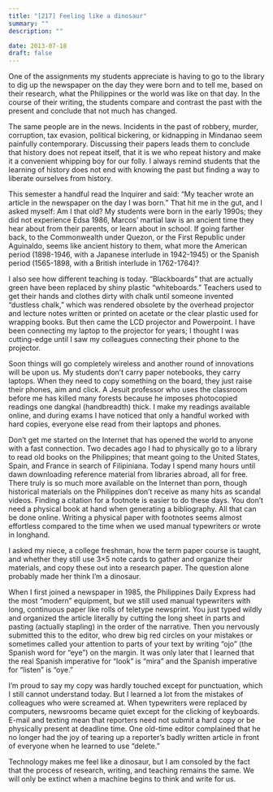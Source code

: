 ```yaml
---
title: "[217] Feeling like a dinosaur"
summary: ""
description: ""

date: 2013-07-18
draft: false
---
```


One of the assignments my students appreciate is having to go to the library to dig up the newspaper on the day they were born and to tell me, based on their research, what the Philippines or the world was like on that day. In the course of their writing, the students compare and contrast the past with the present and conclude that not much has changed.

The same people are in the news. Incidents in the past of robbery, murder, corruption, tax evasion, political bickering, or kidnapping in Mindanao seem painfully contemporary. Discussing their papers leads them to conclude that history does not repeat itself, that it is we who repeat history and make it a convenient whipping boy for our folly. I always remind students that the learning of history does not end with knowing the past but finding a way to liberate ourselves from history.

This semester a handful read the Inquirer and said: “My teacher wrote an article in the newspaper on the day I was born.” That hit me in the gut, and I asked myself: Am I that old? My students were born in the early 1990s; they did not experience Edsa 1986, Marcos’ martial law is an ancient time they hear about from their parents, or learn about in school. If going farther back, to the Commonwealth under Quezon, or the First Republic under Aguinaldo, seems like ancient history to them, what more the American period (1898-1946, with a Japanese interlude in 1942-1945) or the Spanish period (1565-1898, with a British interlude in 1762-1764)?

I also see how different teaching is today. “Blackboards” that are actually green have been replaced by shiny plastic “whiteboards.” Teachers used to get their hands and clothes dirty with chalk until someone invented “dustless chalk,” which was rendered obsolete by the overhead projector and lecture notes written or printed on acetate or the clear plastic used for wrapping books. But then came the LCD projector and Powerpoint. I have been connecting my laptop to the projector for years; I thought I was cutting-edge until I saw my colleagues connecting their phone to the projector.

Soon things will go completely wireless and another round of innovations will be upon us. My students don’t carry paper notebooks, they carry laptops. When they need to copy something on the board, they just raise their phones, aim and click. A Jesuit professor who uses the classroom before me has killed many forests because he imposes photocopied readings one  dangkal  (handbreadth) thick. I make my readings available online, and during exams I have noticed that only a handful worked with hard copies, everyone else read from their laptops and phones.

Don’t get me started on the Internet that has opened the world to anyone with a fast connection. Two decades ago I had to physically go to a library to read old books on the Philippines; that meant going to the United States, Spain, and France in search of Filipiniana. Today I spend many hours until dawn downloading reference material from libraries abroad, all for free. There truly is so much more available on the Internet than porn, though historical materials on the Philippines don’t receive as many hits as scandal videos. Finding a citation for a footnote is easier to do these days. You don’t need a physical book at hand when generating a bibliography. All that can be done online. Writing a physical paper with footnotes seems almost effortless compared to the time when we used manual typewriters or wrote in longhand.

I asked my niece, a college freshman, how the term paper course is taught, and whether they still use 3×5 note cards to gather and organize their materials, and copy these out into a research paper. The question alone probably made her think I’m a dinosaur.

When I first joined a newspaper in 1985, the Philippines Daily Express had the most “modern” equipment, but we still used manual typewriters with long, continuous paper like rolls of teletype newsprint. You just typed wildly and organized the article literally by cutting the long sheet in parts and pasting (actually stapling) in the order of the narrative. Then you nervously submitted this to the editor, who drew big red circles on your mistakes or sometimes called your attention to parts of your text by writing “ojo” (the Spanish word for “eye”) on the margin. It was only later that I learned that the real Spanish imperative for “look” is “mira” and the Spanish imperative for “listen” is “oye.”

I’m proud to say my copy was hardly touched except for punctuation, which I still cannot understand today. But I learned a lot from the mistakes of colleagues who were screamed at. When typewriters were replaced by computers, newsrooms became quiet except for the clicking of keyboards. E-mail and texting mean that reporters need not submit a hard copy or be physically present at deadline time. One old-time editor complained that he no longer had the joy of tearing up a reporter’s badly written article in front of everyone when he learned to use “delete.”

Technology makes me feel like a dinosaur, but I am consoled by the fact that the process of research, writing, and teaching remains the same. We will only be extinct when a machine begins to think and write for us.

